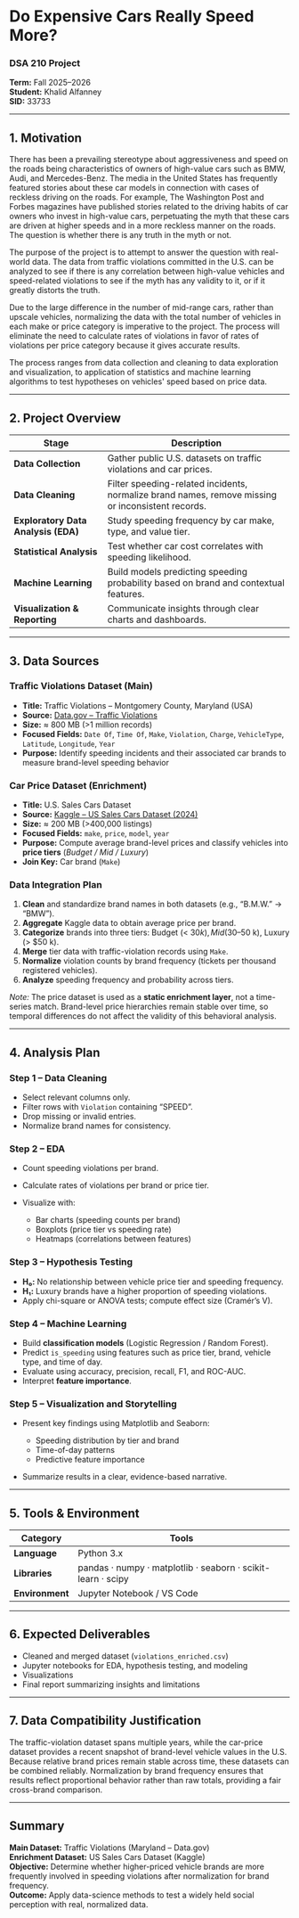 # Do Expensive Cars Really Speed More?

### DSA 210 Project
    
**Term:** Fall 2025–2026    
**Student:** Khalid Alfanney    
**SID:** 33733

---

## 1. Motivation

There has been a prevailing stereotype about aggressiveness and speed on the roads being characteristics of owners of high-value cars such as BMW, Audi, and Mercedes-Benz. The media in the United States has frequently featured stories about these car models in connection with cases of reckless driving on the roads. For example, The Washington Post and Forbes magazines have published stories related to the driving habits of car owners who invest in high-value cars, perpetuating the myth that these cars are driven at higher speeds and in a more reckless manner on the roads. The question is whether there is any truth in the myth or not.

The purpose of the project is to attempt to answer the question with real-world data. The data from traffic violations committed in the U.S. can be analyzed to see if there is any correlation between high-value vehicles and speed-related violations to see if the myth has any validity to it, or if it greatly distorts the truth.

Due to the large difference in the number of mid-range cars, rather than upscale vehicles, normalizing the data with the total number of vehicles in each make or price category is imperative to the project. The process will eliminate the need to calculate rates of violations in favor of rates of violations per price category because it gives accurate results.

The process ranges from data collection and cleaning to data exploration and visualization, to application of statistics and machine learning algorithms to test hypotheses on vehicles' speed based on price data.

---

## 2. Project Overview

| Stage                               | Description                                                                                       |
| ----------------------------------- | ------------------------------------------------------------------------------------------------- |
| **Data Collection**                 | Gather public U.S. datasets on traffic violations and car prices.                                 |
| **Data Cleaning**                   | Filter speeding-related incidents, normalize brand names, remove missing or inconsistent records. |
| **Exploratory Data Analysis (EDA)** | Study speeding frequency by car make, type, and value tier.                                       |
| **Statistical Analysis**            | Test whether car cost correlates with speeding likelihood.                                        |
| **Machine Learning**                | Build models predicting speeding probability based on brand and contextual features.              |
| **Visualization & Reporting**       | Communicate insights through clear charts and dashboards.                                         |

---

## 3. Data Sources

### Traffic Violations Dataset (Main)

* **Title:** Traffic Violations – Montgomery County, Maryland (USA)
* **Source:** [Data.gov – Traffic Violations](https://catalog.data.gov/dataset/traffic-violations)
* **Size:** ≈ 800 MB (>1 million records)
* **Focused Fields:** `Date Of`, `Time Of`, `Make`, `Violation`, `Charge`, `VehicleType`, `Latitude`, `Longitude`, `Year`
* **Purpose:** Identify speeding incidents and their associated car brands to measure brand-level speeding behavior

### Car Price Dataset (Enrichment)

* **Title:** U.S. Sales Cars Dataset
* **Source:** [Kaggle – US Sales Cars Dataset (2024)](https://www.kaggle.com/datasets/juanmerinobermejo/us-sales-cars-dataset)
* **Size:** ≈ 200 MB (>400,000 listings)
* **Focused Fields:** `make`, `price`, `model`, `year`
* **Purpose:** Compute average brand-level prices and classify vehicles into **price tiers** (*Budget / Mid / Luxury*)
* **Join Key:** Car brand (`Make`)

### Data Integration Plan

1. **Clean** and standardize brand names in both datasets (e.g., “B.M.W.” → “BMW”).
2. **Aggregate** Kaggle data to obtain average price per brand.
3. **Categorize** brands into three tiers: Budget (< $30 k), Mid ($30–50 k), Luxury (> $50 k).
4. **Merge** tier data with traffic-violation records using `Make`.
5. **Normalize** violation counts by brand frequency (tickets per thousand registered vehicles).
6. **Analyze** speeding frequency and probability across tiers.

*Note:* The price dataset is used as a **static enrichment layer**, not a time-series match. Brand-level price hierarchies remain stable over time, so temporal differences do not affect the validity of this behavioral analysis.

---

## 4. Analysis Plan

### Step 1 – Data Cleaning

* Select relevant columns only.
* Filter rows with `Violation` containing “SPEED”.
* Drop missing or invalid entries.
* Normalize brand names for consistency.

### Step 2 – EDA

* Count speeding violations per brand.
* Calculate rates of violations per brand or price tier.
* Visualize with:

  * Bar charts (speeding counts per brand)
  * Boxplots (price tier vs speeding rate)
  * Heatmaps (correlations between features)

### Step 3 – Hypothesis Testing

* **H₀:** No relationship between vehicle price tier and speeding frequency.
* **H₁:** Luxury brands have a higher proportion of speeding violations.
* Apply chi-square or ANOVA tests; compute effect size (Cramér’s V).

### Step 4 – Machine Learning

* Build **classification models** (Logistic Regression / Random Forest).
* Predict `is_speeding` using features such as price tier, brand, vehicle type, and time of day.
* Evaluate using accuracy, precision, recall, F1, and ROC-AUC.
* Interpret **feature importance**.

### Step 5 – Visualization and Storytelling

* Present key findings using Matplotlib and Seaborn:

  * Speeding distribution by tier and brand
  * Time-of-day patterns
  * Predictive feature importance
* Summarize results in a clear, evidence-based narrative.

---

## 5. Tools & Environment

| Category            | Tools                                                        |
| ------------------- | ------------------------------------------------------------ |
| **Language**        | Python 3.x                                                   |
| **Libraries**       | pandas · numpy · matplotlib · seaborn · scikit-learn · scipy |
| **Environment**     | Jupyter Notebook / VS Code                                   |

---

## 6. Expected Deliverables

* Cleaned and merged dataset (`violations_enriched.csv`)
* Jupyter notebooks for EDA, hypothesis testing, and modeling
* Visualizations
* Final report summarizing insights and limitations

---

## 7. Data Compatibility Justification

The traffic-violation dataset spans multiple years, while the car-price dataset provides a recent snapshot of brand-level vehicle values in the U.S.
Because relative brand prices remain stable across time, these datasets can be combined reliably.
Normalization by brand frequency ensures that results reflect proportional behavior rather than raw totals, providing a fair cross-brand comparison.

---

## Summary

**Main Dataset:** Traffic Violations (Maryland – Data.gov)  
**Enrichment Dataset:** US Sales Cars Dataset (Kaggle)  
**Objective:** Determine whether higher-priced vehicle brands are more frequently involved in speeding violations after normalization for brand frequency.  
**Outcome:** Apply data-science methods to test a widely held social perception with real, normalized data.
